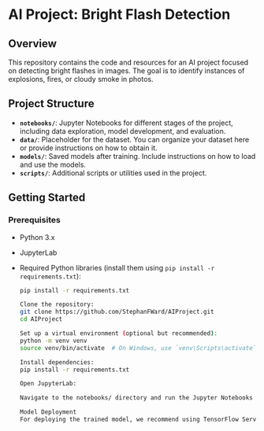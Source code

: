 # AI Project: Bright Flash Detection

## Overview

This repository contains the code and resources for an AI project focused on detecting bright flashes in images. The goal is to identify instances of explosions, fires, or cloudy smoke in photos.

## Project Structure

- **`notebooks/`**: Jupyter Notebooks for different stages of the project, including data exploration, model development, and evaluation.
- **`data/`**: Placeholder for the dataset. You can organize your dataset here or provide instructions on how to obtain it.
- **`models/`**: Saved models after training. Include instructions on how to load and use the models.
- **`scripts/`**: Additional scripts or utilities used in the project.

## Getting Started

### Prerequisites

- Python 3.x
- JupyterLab
- Required Python libraries (install them using `pip install -r requirements.txt`):

  ```bash
  pip install -r requirements.txt

  Clone the repository:
  git clone https://github.com/StephanFWard/AIProject.git
  cd AIProject

  Set up a virtual environment (optional but recommended):
  python -m venv venv
  source venv/bin/activate  # On Windows, use `venv\Scripts\activate`

  Install dependencies:
  pip install -r requirements.txt

  Open JupyterLab:

  Navigate to the notebooks/ directory and run the Jupyter Notebooks in sequence.

  Model Deployment
  For deploying the trained model, we recommend using TensorFlow Serving. Follow the steps in the deployment guide for detailed instructions.
  
